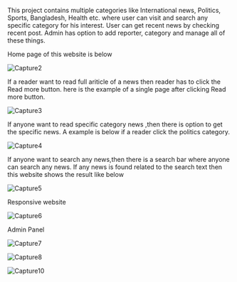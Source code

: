 This project contains multiple categories like International news, Politics, Sports, Bangladesh, Health etc. where user can visit and search any specific category for his interest. User can get recent news by checking recent post. Admin has option to add reporter, category and manage all of these things.

Home page of this website is below

![Capture2](https://user-images.githubusercontent.com/60401072/132993352-66cff833-1a6c-4854-ae1d-604eebc59fe0.PNG)

If a reader want to read full ariticle of a news then reader has to click the Read more button. here is the example of a single page after clicking Read more button.

![Capture3](https://user-images.githubusercontent.com/60401072/132994489-6b3e6bba-424a-460f-b674-c2e2bfd84279.PNG)

If anyone want to read specific category  news ,then there is option to get the specific news. A example is below if a reader click the politics category. 

![Capture4](https://user-images.githubusercontent.com/60401072/132995404-3c3da25b-b216-447c-883e-01f78f71c13e.PNG)

If anyone want to  search any news,then there is  a search bar where anyone can search any news. If any news is found related to the search text then this website shows the result like below

![Capture5](https://user-images.githubusercontent.com/60401072/132995898-7ac470e8-5df5-4909-a583-1e11616ec588.PNG)

Responsive website

![Capture6](https://user-images.githubusercontent.com/60401072/132996128-de3533a8-8450-4b21-82da-aa68cb1c94f8.PNG)

Admin Panel

![Capture7](https://user-images.githubusercontent.com/60401072/132996304-da408c08-3bae-4477-8535-68aecef2bfe4.PNG)

![Capture8](https://user-images.githubusercontent.com/60401072/132996531-18224cb6-0dd4-4c13-9675-269899aeb4a7.PNG)

![Capture10](https://user-images.githubusercontent.com/60401072/132996583-a53a98ff-35cb-4b96-a244-a7d9dd7f8941.PNG)
